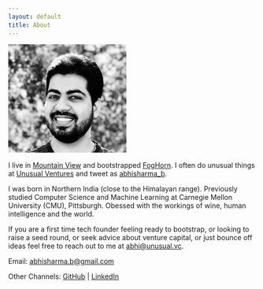 ```yaml
---
layout: default
title: About
---
```


![](/assets/abhi.png)

I live in [Mountain View](https://en.wikipedia.org/wiki/Mountain_View,_California) and bootstrapped
[FogHorn](https://www.foghorn.io/). I often do unusual things at [Unusual Ventures](https://unusual.vc/) and tweet as [abhisharma_b](https://twitter.com/abhisharma_b).

I was born in Northern India (close to the Himalayan range). Previously studied Computer Science and Machine Learning at Carnegie Mellon University (CMU), Pittsburgh. Obessed with the workings of wine, human intelligence and the world.

If you are a first time tech founder feeling ready to bootstrap, or looking to raise a seed round, or seek advice about venture capital, or just bounce off ideas feel free to reach out to me at [abhi@unusual.vc](mailto:abhi@unusual.vc).

Email: [abhisharma.b@gmail.com](mailto:abhisharma.b@gmail.com)

Other Channels:
[GitHub](https://github.com/abhisharmab) | [LinkedIn](https://www.linkedin.com/in/abhishekbaburamsharma/)



